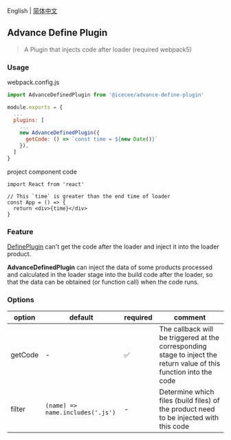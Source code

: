 English | [简体中文](./README_zh-CN.md)

## Advance Define Plugin

> A Plugin that injects code after loader (required webpack5)

### Usage

webpack.config.js
```js
import AdvanceDefinedPlugin from '@icecee/advance-define-plugin'

module.exports = {
  ...
  plugins: [
    ...
    new AdvanceDefinedPlugin({
      getCode: () => `const time = ${new Date()}`
    }),
  ]
}
```

project component code
```tsx
import React from 'react'

// This `time` is greater than the end time of loader
const App = () => {
  return <div>{time}</div>
}
```

### Feature

[DefinePlugin](https://www.webpackjs.com/plugins/define-plugin/) can't get the code after the loader and inject it into the loader product.

**AdvanceDefinedPlugin** can inject the data of some products processed and calculated in the loader stage into the build code after the loader, so that the data can be obtained (or function call) when the code runs.

### Options

|  option   |  default  |  required  | comment  |
| ---- | ---- | ---- | ---- |
| getCode  | - | ✅ | The callback will be triggered at the corresponding stage to inject the return value of this function into the code |
| filter  | `(name) => name.includes('.js')` | - | Determine which files (build files) of the product need to be injected with this code |